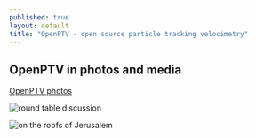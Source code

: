```yaml
---
published: true
layout: default
title: "OpenPTV - open source particle tracking velocimetry"
---
```


## OpenPTV in photos and media

[OpenPTV photos ](https://plus.google.com/photos/101512342198902345717/albums/5893491338114567681 "OpenPTV photos")

![round table discussion](https://lh5.googleusercontent.com/-ZAg9j4j3hqs/UcnjJnI1eyI/AAAAAAAAAC4/1u8-N-JatBc/w716-h537-no/IMG_6551.jpg)


![on the roofs of Jerusalem](http://goo.gl/Le6S1)

